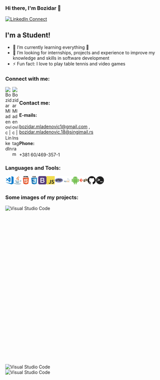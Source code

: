### Hi there, I'm Bozidar 👋

[![LinkedIn Connect](https://img.shields.io/badge/LinkedIn-0077B5?style=for-the-badge&logo=linkedin&logoColor=white)][linkedin]

## I'm a Student!

- 🌱 I’m currently learning everything 🤣
- 👯 I’m looking for internships, projects and experience to improve my knowledge and skills in software development
- ⚡ Fun fact: I love to play table tennis and video games


### Connect with me:

[<img align="left" alt="Bozidar Mladenovic | LinkedIn" width="22px" src="https://cdn.jsdelivr.net/npm/simple-icons@v3/icons/linkedin.svg" />][linkedin]
[<img align="left" alt="Bozidar Mladenovic | Instagram" width="22px" src="https://cdn.jsdelivr.net/npm/simple-icons@v3/icons/instagram.svg" />][instagram]

<br />

### Contact me:

#### E-mails:
bozidar.mladenovic1@gmail.com , 
bozidar.mladenovic.18@singimail.rs

#### Phone:
+381 60/469-357-1

### Languages and Tools:

<img align="left" alt="Visual Studio Code" width="26px" src="https://raw.githubusercontent.com/github/explore/80688e429a7d4ef2fca1e82350fe8e3517d3494d/topics/visual-studio-code/visual-studio-code.png" />
<img align="left" alt="JAVA" width="26px" src="https://raw.githubusercontent.com/github/explore/80688e429a7d4ef2fca1e82350fe8e3517d3494d/topics/java/java.png" />
<img align="left" alt="HTML5" width="26px" src="https://raw.githubusercontent.com/github/explore/80688e429a7d4ef2fca1e82350fe8e3517d3494d/topics/html/html.png" />
<img align="left" alt="CSS3" width="26px" src="https://raw.githubusercontent.com/github/explore/80688e429a7d4ef2fca1e82350fe8e3517d3494d/topics/css/css.png" />
<img align="left" alt="Bootstrap" width="26px" src="https://raw.githubusercontent.com/github/explore/80688e429a7d4ef2fca1e82350fe8e3517d3494d/topics/bootstrap/bootstrap.png" />
<img align="left" alt="JavaScript" width="26px" src="https://raw.githubusercontent.com/github/explore/80688e429a7d4ef2fca1e82350fe8e3517d3494d/topics/javascript/javascript.png" />
<img align="left" alt="PHP" width="26px" src="https://raw.githubusercontent.com/github/explore/80688e429a7d4ef2fca1e82350fe8e3517d3494d/topics/php/php.png" />
<img align="left" alt="MySQL" width="26px" src="https://raw.githubusercontent.com/github/explore/80688e429a7d4ef2fca1e82350fe8e3517d3494d/topics/mysql/mysql.png" />
<img align="left" alt="Android" width="26px" src="https://raw.githubusercontent.com/github/explore/80688e429a7d4ef2fca1e82350fe8e3517d3494d/topics/android/android.png" />
<img align="left" alt="Git" width="26px" src="https://raw.githubusercontent.com/github/explore/80688e429a7d4ef2fca1e82350fe8e3517d3494d/topics/git/git.png" />
<img align="left" alt="GitHub" width="26px" src="https://raw.githubusercontent.com/github/explore/78df643247d429f6cc873026c0622819ad797942/topics/github/github.png" />
<img align="left" alt="Terminal" width="26px" src="https://raw.githubusercontent.com/github/explore/80688e429a7d4ef2fca1e82350fe8e3517d3494d/topics/terminal/terminal.png" />

<br />
<br />

### Some images of my projects:

[<img align="left" alt="Visual Studio Code" width="300px" height="500px" src="projectsImages/newsapp-gif.gif" />][newsapp]
[<img align="left" alt="Visual Studio Code" width="500px" src="projectsImages/bishop-gif.gif" />][bishop]
[<img align="left" alt="Visual Studio Code" width="500px" src="projectsImages/cpbay-gif.gif" />][cpbay]

<br />
<br />



[instagram]: https://www.instagram.com/bozidar.mladenovic1/
[linkedin]: https://www.linkedin.com/in/bozidar-mladenovic-862b77199/
[cpbay]: https://github.com/BozidarM/CPbay
[bishop]: https://github.com/BozidarM/BIShop3
[newsapp]: https://github.com/BozidarM/News-Android-App





